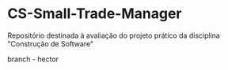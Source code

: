 # CS-Small-Trade-Manager
Repositório destinada à avaliação do projeto prático da disciplina "Construção de Software"

branch - hector
